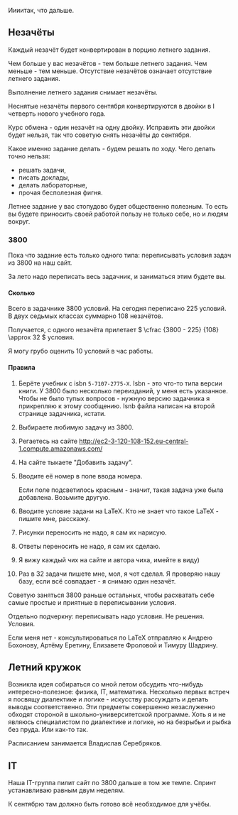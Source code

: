 Иииитак, что дальше.

## Незачёты

Каждый незачёт будет конвертирован в порцию летнего задания.

Чем больше у вас незачётов - тем больше летнего задания. Чем меньше - тем меньше. Отсутствие незачётов означает отсутствие летнего задания.

Выполнение летнего задания снимает незачёты.

Неснятые незачёты первого сентября конвертируются в двойки в I четверть нового учебного года.

Курс обмена - один незачёт на одну двойку. Исправить эти двойки будет нельзя, так что советую снять незачёты до сентября.

Какое именно задание делать - будем решать по ходу. Чего делать точно нельзя:
- решать задачи,
- писать доклады,
- делать лабораторные,
- прочая бесполезная фигня.

Летнее задание у вас стопудово будет общественно полезным. То есть вы будете приносить своей работой пользу не только себе, но и людям вокруг.

### 3800

Пока что задание есть только одного типа: переписывать условия задач из 3800 на наш сайт.

За лето надо переписать весь задачник, и заниматься этим будете вы.

#### Сколько

Всего в задачнике 3800 условий. На сегодня переписано 225 условий. В двух седьмых классах суммарно 108 незачётов.

Получается, с одного незачёта прилетает $ \cfrac {3800 - 225} {108} \approx 32 $ условия.

Я могу грубо оценить 10 условий в час работы.

#### Правила

1. Берёте учебник с isbn `5-7107-2775-X`. Isbn - это что-то типа версии книги. У 3800 было несколько переизданий, у меня есть указанное. Чтобы не было тупых вопросов - нужную версию задачника я прикрепляю к этому сообщению. Isnb файла написан на второй странице задачника, кстати.

1. Выбираете любимую задачу из 3800.

1. Регаетесь на сайте http://ec2-3-120-108-152.eu-central-1.compute.amazonaws.com/

1. На сайте тыкаете "Добавить задачу".

1. Вводите её номер в поле ввода номера.
	
	Если поле подсветилось красным - значит, такая задача уже была добавлена. Возьмите другую.

1. Вводите условие задани на LaTeX. Кто не знает что такое LaTeX - пишите мне, расскажу.

1. Рисунки переносить не надо, я сам их нарисую.

1. Ответы переносить не надо, я сам их сделаю.

1. Я вижу каждый чих на сайте и автора чиха, имейте в виду)

1. Раз в 32 задачи пишете мне, мол, я чот сделал. Я проверяю нашу базу, если всё совпадает - я снимаю один незачёт.

Советую заняться 3800 раньше остальных, чтобы расхватать себе самые простые и приятные в переписывании условия.

Отдельно подчеркну: переписывать надо условия. Не решения. Условия.

Если меня нет - консультироваться по LaTeX отправляю к Андрею Бохонову, Артёму Еретину, Елизавете Фроловой и Тимуру Шадрину.

## Летний кружок

Возникла идея собираться со мной летом обсудить что-нибудь интересно-полезное: физика, IT, математика. Несколько первых встреч я посвящу диалектике и логике - искусству рассуждать и делать выводы соответственно. Эти предметы совершенно незаслуженно обходят стороной в школьно-университетской программе. Хоть я и не являюсь специалистом по диалектике и логике, но на безрыбьи и рыбка без пруда. Или как-то так.

Расписанием занимается Владислав Серебряков.

## IT

Наша IT-группа пилит сайт по 3800 дальше в том же темпе. Спринт устанавливаю равным двум неделям.

К сентябрю там должно быть готово всё необходимое для учёбы.
